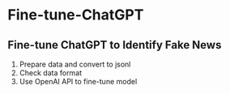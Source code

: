 # Fine-tune-ChatGPT
## Fine-tune ChatGPT to Identify Fake News
1. Prepare data and convert to jsonl
2. Check data format
3. Use OpenAI API to fine-tune model
